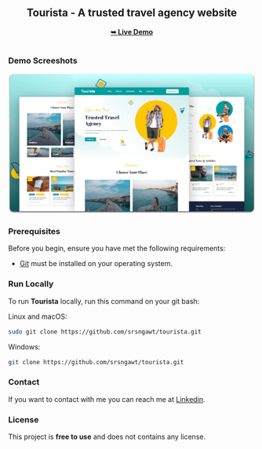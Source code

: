 <div align="center">
    <h2 align="center">Tourista - A trusted travel agency website</h2>
    <a href="https://srsngawt.github.io/Tourista/" ><strong>➥ Live Demo</strong></a>

</div>

<br />

### Demo Screeshots

![Tourista Desktop Demo](./assets/screenshot.png "Desktop Demo")

### Prerequisites

Before you begin, ensure you have met the following requirements:

* [Git](https://git-scm.com/downloads "Download Git") must be installed on your operating system.

### Run Locally

To run **Tourista** locally, run this command on your git bash:

Linux and macOS:

```bash
sudo git clone https://github.com/srsngawt/tourista.git
```

Windows:

```bash
git clone https://github.com/srsngawt/tourista.git
```

### Contact

If you want to contact with me you can reach me at [Linkedin](https://www.linkedin.com/in/shubham-sangawat-ba4b661b1/).

### License

This project is **free to use** and does not contains any license.
